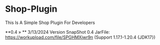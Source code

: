 # Shop-Plugin
This Is A Simple Shop Plugin For Developers

**0.4 » **
3/13/2024 Version SnapShot 0.4 JarFile: https://workupload.com/file/SPGHMXjwr9n (Support 1.17.1-1.20.4 {JDK17})

